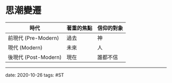 # 思潮變遷

時代 | 著重的焦點 | 信仰的對象
---|---|---
前現代 (Pre-Modern) | 過去 | 神
現代 (Modern) | 未來 | 人
後現代 (Post-Modern) | 現在 | 誰都不信

---
date: 2020-10-26
tags: #ST